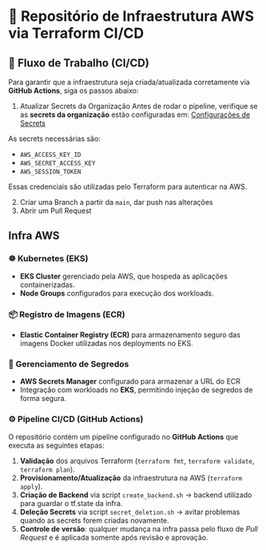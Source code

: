 # 🚀 Repositório de Infraestrutura AWS via Terraform CI/CD

## 🔄 Fluxo de Trabalho (CI/CD)

Para garantir que a infraestrutura seja criada/atualizada corretamente via **GitHub Actions**, siga os passos abaixo:

1. Atualizar Secrets da Organização
  Antes de rodar o pipeline, verifique se as **secrets da organização** estão configuradas em:
  [Configurações de Secrets](https://github.com/fiap-161/tc-golunch-infra/settings/secrets/actions)

  As secrets necessárias são:
  - `AWS_ACCESS_KEY_ID`
  - `AWS_SECRET_ACCESS_KEY`
  - `AWS_SESSION_TOKEN`

  Essas credenciais são utilizadas pelo Terraform para autenticar na AWS.

2. Criar uma Branch a partir da `main`, dar push nas alterações
3. Abrir um Pull Request


## Infra AWS
### ☸️ Kubernetes (EKS)
- **EKS Cluster** gerenciado pela AWS, que hospeda as aplicações containerizadas.
- **Node Groups** configurados para execução dos workloads.

### 📦 Registro de Imagens (ECR)
- **Elastic Container Registry (ECR)** para armazenamento seguro das imagens Docker utilizadas nos deployments no EKS.

### 🔑 Gerenciamento de Segredos
- **AWS Secrets Manager** configurado para armazenar a URL do ECR
- Integração com workloads no **EKS**, permitindo injeção de segredos de forma segura.

### ⚙️ Pipeline CI/CD (GitHub Actions)

O repositório contém um pipeline configurado no **GitHub Actions** que executa as seguintes etapas:

1. **Validação** dos arquivos Terraform (`terraform fmt`, `terraform validate`, `terraform plan`).
2. **Provisionamento/Atualização** da infraestrutura na AWS (`terraform apply`).
3. **Criação de Backend** via script `create_backend.sh` -> backend utilizado para guardar o tf.state da infra.
4. **Deleção Secrets** via script `secret_deletion.sh` -> avitar problemas quando as secrets forem criadas novamente.
5. **Controle de versão**: qualquer mudança na infra passa pelo fluxo de *Pull Request* e é aplicada somente após revisão e aprovação.
